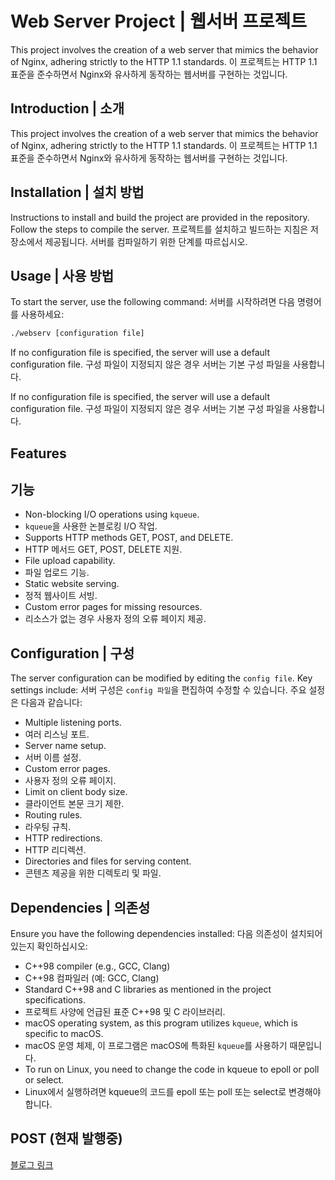# Web Server Project | 웹서버 프로젝트

This project involves the creation of a web server that mimics the behavior of Nginx, adhering strictly to the HTTP 1.1 standards.
이 프로젝트는 HTTP 1.1 표준을 준수하면서 Nginx와 유사하게 동작하는 웹서버를 구현하는 것입니다.

## Introduction | 소개

This project involves the creation of a web server that mimics the behavior of Nginx, adhering strictly to the HTTP 1.1 standards.
이 프로젝트는 HTTP 1.1 표준을 준수하면서 Nginx와 유사하게 동작하는 웹서버를 구현하는 것입니다.

## Installation | 설치 방법

Instructions to install and build the project are provided in the repository. Follow the steps to compile the server.
프로젝트를 설치하고 빌드하는 지침은 저장소에서 제공됩니다. 서버를 컴파일하기 위한 단계를 따르십시오.

## Usage | 사용 방법

To start the server, use the following command:
서버를 시작하려면 다음 명령어를 사용하세요:

```bash
./webserv [configuration file]
```
If no configuration file is specified, the server will use a default configuration file.
구성 파일이 지정되지 않은 경우 서버는 기본 구성 파일을 사용합니다.

If no configuration file is specified, the server will use a default configuration file.
구성 파일이 지정되지 않은 경우 서버는 기본 구성 파일을 사용합니다.

## Features
## 기능

- Non-blocking I/O operations using `kqueue`.
- `kqueue`을 사용한 논블로킹 I/O 작업.
- Supports HTTP methods GET, POST, and DELETE.
- HTTP 메서드 GET, POST, DELETE 지원.
- File upload capability.
- 파일 업로드 기능.
- Static website serving.
- 정적 웹사이트 서빙.
- Custom error pages for missing resources.
- 리소스가 없는 경우 사용자 정의 오류 페이지 제공.

## Configuration | 구성

The server configuration can be modified by editing the `config file`. Key settings include:
서버 구성은 `config 파일`을 편집하여 수정할 수 있습니다. 주요 설정은 다음과 같습니다:

- Multiple listening ports.
- 여러 리스닝 포트.
- Server name setup.
- 서버 이름 설정.
- Custom error pages.
- 사용자 정의 오류 페이지.
- Limit on client body size.
- 클라이언트 본문 크기 제한.
- Routing rules.
- 라우팅 규칙.
- HTTP redirections.
- HTTP 리디렉션.
- Directories and files for serving content.
- 콘텐츠 제공을 위한 디렉토리 및 파일.

## Dependencies | 의존성

Ensure you have the following dependencies installed:
다음 의존성이 설치되어 있는지 확인하십시오:

- C++98 compiler (e.g., GCC, Clang)
- C++98 컴파일러 (예: GCC, Clang)
- Standard C++98 and C libraries as mentioned in the project specifications.
- 프로젝트 사양에 언급된 표준 C++98 및 C 라이브러리.
- macOS operating system, as this program utilizes `kqueue`, which is specific to macOS.
- macOS 운영 체제, 이 프로그램은 macOS에 특화된 `kqueue`를 사용하기 때문입니다.
- To run on Linux, you need to change the code in kqueue to epoll or poll or select.
- Linux에서 실행하려면 kqueue의 코드를 epoll 또는 poll 또는 select로 변경해야 합니다.

## POST (현재 발행중)
[블로그 링크](https://haward.tistory.com/category/42%EC%84%9C%EC%9A%B8/webserv)
